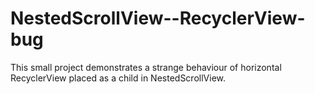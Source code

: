 # NestedScrollView--RecyclerView-bug

This small project demonstrates a strange behaviour of horizontal RecyclerView placed as a child in NestedScrollView.
